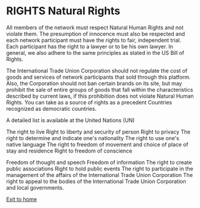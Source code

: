 # RIGHTS Natural Rights
All members of the network must respect Natural Human Rights and not violate them.
The presumption of innocence must also be respected and each network participant must have the rights to fair, independent
trial.
Each participant has the right to a lawyer or to be his own lawyer.
In general, we also adhere to the same principles as stated in the US Bill of Rights.

The International Trade Union Corporation should not regulate the cost of goods and services of network participants that
sold through this platform.
Also, the Corporation should not ban certain brands on its site, but may
prohibit the sale of entire groups of goods that fall within the characteristics described by current laws, if
this prohibition does not violate Natural Human Rights. You can take as a source of rights
as a precedent Countries recognized as democratic countries.

A detailed list is available at the United Nations (UN)

The right to live
Right to liberty and security of person
Right to privacy
The right to determine and indicate one's nationality
The right to use one's native language
The right to freedom of movement and choice of place of stay and residence
Right to freedom of conscience

Freedom of thought and speech
Freedom of information
The right to create public associations
Right to hold public events
The right to participate in the management of the affairs of the International Trade Union Corporation
The right to appeal to the bodies of the International Trade Union Corporation and local governments.


[Exit to home](../documentationEng/documentationEng.md)